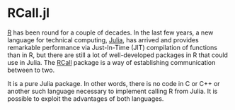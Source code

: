 # RCall.jl

[R](http://www.r-project.org) has been round for a couple of decades.  In the
last few years, a new language for technical computing,
[Julia](http://julialang.org), has arrived and provides remarkable performance
via Just-In-Time (JIT) compilation of functions than in R, but there are still
a lot of well-developed packages in R that could use in Julia.  The
[RCall](http://github.com/JuliaStats/RCall.jl) package is a way of
establishing communication between to two.

It is a pure Julia package.  In other words, there is
no code in C or C++ or another such language necessary to implement
calling R from Julia. It is possible to exploit the advantages of both
languages.